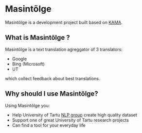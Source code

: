# Masintõlge

Masintõlge is a development project built based on [KAMA](https://github.com/fishel/kama).

## What is Masintõlge ?

Masintõlge is a text translation agreggator of 3 translators:
- Google
- Bing (Microsoft)
- UT

which collect feedback about best translations. 

## Why should I use Masintõlge?

Using Masintõlge you:

- Help University of Tartu [NLP group](http://nlp.cs.ut.ee/) create high quality dataset
- Support one of great University of Tartu research projects
- Can find a tool for your everyday life


